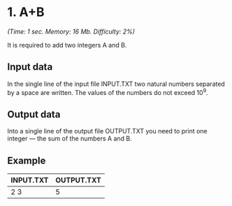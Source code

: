 # 1. A+B
<i>(Time: 1 sec. Memory: 16 Mb. Difficulty: 2%)</i> 
 
It is required to add two integers A and B.
 
## Input data
In the single line of the input file INPUT.TXT two natural numbers separated by a space are written. The values of the numbers do not 
exceed 10<sup>9</sup>.

## Output data
Into a single line of the output file OUTPUT.TXT you need to print one integer — the sum of the numbers A and B.


## Example
| INPUT.TXT | OUTPUT.TXT |
|:----------|:-----------|
| 2 3       | 5          |
